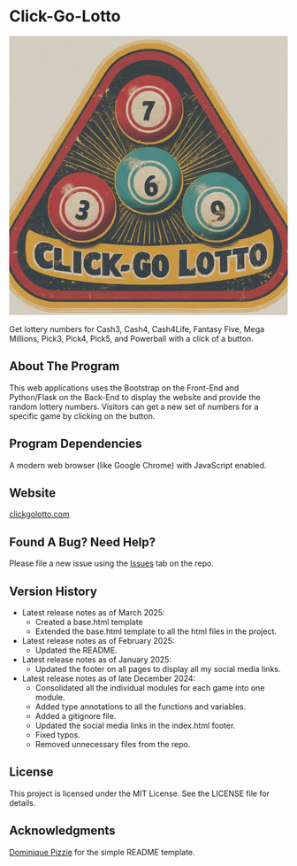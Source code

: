 # Click-Go-Lotto

![A rounded triangle containing four lottery balls with numbers on each. At the bottom of the triangle is the phrase "Click-Go-Lotto."](static/img/click_go_lotto_gemini_generated.jpeg)

Get lottery numbers for Cash3, Cash4, Cash4Life, Fantasy Five, Mega Millions, Pick3, Pick4, Pick5, and Powerball with a
click of a button.

## About The Program

This web applications uses the Bootstrap on the Front-End and Python/Flask on the Back-End to display the website and
provide the random lottery numbers. Visitors can get a new set of numbers for a specific game by clicking on the button.

## Program Dependencies

A modern web browser (like Google Chrome) with JavaScript enabled.

## Website

[clickgolotto.com](https://clickgolotto.com/)

## Found A Bug? Need Help?

Please file a new issue using the [Issues](https://github.com/brittbot-bgates/Click-Go-Lotto/issues) tab on the repo.

## Version History

* Latest release notes as of March 2025:
    * Created a base.html template
    * Extended the base.html template to all the html files in the project.
* Latest release notes as of February 2025:
    * Updated the README.
* Latest release notes as of January 2025:
    * Updated the footer on all pages to display all my social media links.
* Latest release notes as of late December 2024:
    * Consolidated all the individual modules for each game into one module.
    * Added type annotations to all the functions and variables.
    * Added a gitignore file.
    * Updated the social media links in the index.html footer.
    * Fixed typos.
    * Removed unnecessary files from the repo.

## License

This project is licensed under the MIT License. See the LICENSE file for details.

## Acknowledgments

[Dominique Pizzie](https://gist.github.com/DomPizzie) for the simple README template.

